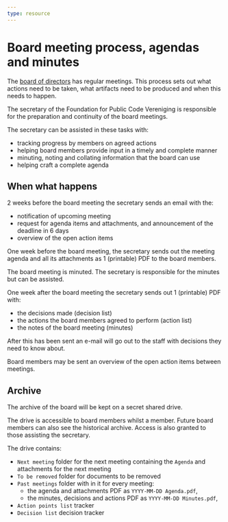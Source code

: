 ```yaml
---
type: resource
---
```


# Board meeting process, agendas and minutes

The [board of directors](../../organization/governance-model.md#board-of-directors) has regular meetings.
This process sets out what actions need to be taken, what artifacts need to be produced and when this needs to happen.

The secretary of the Foundation for Public Code Vereniging is responsible for the preparation and continuity of the board meetings.

The secretary can be assisted in these tasks with:

* tracking progress by members on agreed actions
* helping board members provide input in a timely and complete manner
* minuting, noting and collating information that the board can use
* helping craft a complete agenda

## When what happens

2 weeks before the board meeting the secretary sends an email with the:

* notification of upcoming meeting
* request for agenda items and attachments, and announcement of the deadline in 6 days
* overview of the open action items

One week before the board meeting, the secretary sends out the meeting agenda and all its attachments as 1 (printable) PDF to the board members.

The board meeting is minuted. The secretary is responsible for the minutes but can be assisted.

One week after the board meeting the secretary sends out 1 (printable) PDF with:

* the decisions made (decision list)
* the actions the board members agreed to perform (action list)
* the notes of the board meeting (minutes)

After this has been sent an e-mail will go out to the staff with decisions they need to know about.

Board members may be sent an overview of the open action items between meetings.

## Archive

The archive of the board will be kept on a secret shared drive.

The drive is accessible to board members whilst a member. Future board members can also see the historical archive. Access is also granted to those assisting the secretary.

The drive contains:

* `Next meeting` folder for the next meeting containing the `Agenda` and attachments for the next meeting
* `To be removed` folder for documents to be removed
* `Past meetings` folder with in it for every meeting:
  * the agenda and attachments PDF as `YYYY-MM-DD Agenda.pdf`,
  * the minutes, decisions and actions PDF as `YYYY-MM-DD Minutes.pdf`,
* `Action points list` tracker
* `Decision list` decision tracker

